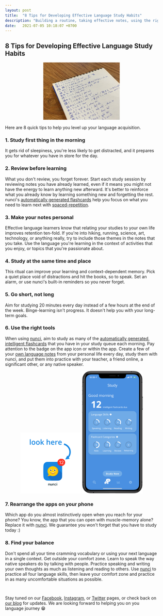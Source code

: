 ```yaml
---
layout: post
title:  "8 Tips for Developing Effective Language Study Habits"
description: "Building a routine, taking effective notes, using the right tools, and more."
date:   2021-07-05 10:18:07 +0700
---
```


## 8 Tips for Developing Effective Language Study Habits

<div style="text-align:center">
<img id="blog-img" src="/images/japanese-notes.jpg" width="50%"/>
</div>

Here are 8 quick tips to help you level up your language acquisition.

### 1. Study first thing in the morning

It gets rid of sleepiness, you're less likely to get distracted, and it prepares you for whatever you have in store for the day.

### 2. Review before learning

What you don't review, you forget forever. Start each study session by reviewing notes you have already learned, even if it means you might not have the energy to learn anything new afterward. It's better to reinforce what you already know by learning something new and forgetting the rest. nunci's [automatically generated flashcards](https://nunci.app/2021/07/01/generating-intelligent-language-flashcards-with-nunci.html) help you focus on what you need to learn next with [spaced-repetition](https://nunci.app/2021/06/23/what-is-spaced-repetition.html).

### 3. Make your notes personal

Effective language learners know that relating your studies to your own life improves retention ten-fold. If you're into hiking, running, science, art, technology, or anything really, try to include those themes in the notes that you take. Use the language you're learning in the context of activities that you enjoy, or topics that you're passionate about.

### 4. Study at the same time and place

This ritual can improve your learning and context-dependent memory. Pick a quiet place void of distractions and hit the books, so to speak. Set an alarm, or use nunci's built-in reminders so you never forget.

### 5. Go short, not long

Aim for studying 20 minutes every day instead of a few hours at the end of the week. Binge-learning isn't progress. It doesn't help you with your long-term goals.

### 6. Use the right tools

When using [nunci](https://nunci.app), aim to study as many of the [automatically generated, intelligent flashcards](https://nunci.app/2021/07/01/generating-intelligent-language-flashcards-with-nunci.html) that you have in your study queue each morning. Pay attention to the badge on the app icon or within the app. Create a few of your [own language notes](https://nunci.app/2021/06/27/what-does-capturing-your-language-mean.html) from your personal life every day, study them with nunci, and put them into practice with your teacher, a friend online, a significant other, or any native speaker.

<div style="text-align:center">
<img src="/images/app-icon-ios-look.png" width="200px"/>
<img src="/images/study-screen-flashcards-due.png" width="200px"/>
</div>

### 7. Rearrange the apps on your phone

Which app do you almost instinctively open when you reach for your phone? You know, the app that you can open with muscle-memory alone? Replace it with [nunci](https://nunci.app). We guarantee you won't forget that you have to study today :)

### 8. Find your balance

Don't spend all your time cramming vocabulary or using your next language in a single context. Get outside your comfort zone. Learn to speak the way native speakers do by talking with people. Practice speaking and writing your own thoughts as much as listening and reading to others. Use [nunci](https://nunci.app) to practice all four language skills, then leave your comfort zone and practice in as many uncomfortable situations as possible.

<br>

Stay tuned on our [Facebook](https://www.facebook.com/nunci-113432470463274), [Instagram](https://www.instagram.com/nunci.app/), or [Twitter](https://www.twitter.com/AppNunci/) pages, or check back on [our blog](https://nunci.app/blog) for updates. We are looking forward to helping you on you language journey 😁